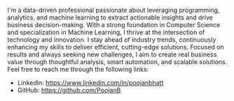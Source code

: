 I'm a data-driven professional passionate about leveraging programming, analytics, and machine learning to extract actionable insights and drive business decision-making. With a strong foundation in Computer Science and specialization in Machine Learning, I thrive at the intersection of technology and innovation.
I stay ahead of industry trends, continuously enhancing my skills to deliver efficient, cutting-edge solutions. Focused on results and always seeking new challenges, I aim to create real business value through thoughtful analysis, smart automation, and scalable solutions.
Feel free to reach me through the following links:
- LinkedIn: https://www.linkedin.com/in/poojanbhatt
- GitHub: https://github.com/PoojanB

<!---
PoojanB/PoojanB is a ✨ special ✨ repository because its `README.md` (this file) appears on your GitHub profile.
You can click the Preview link to take a look at your changes.
--->
